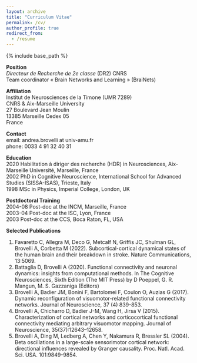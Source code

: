```yaml
---
layout: archive
title: "Curriculum Vitae"
permalink: /cv/
author_profile: true
redirect_from:
  - /resume
---
```


{% include base_path %}

**Position** \
_Directeur de Recherche de 2e classe_ (DR2) CNRS \
Team coordinator « Brain Networks and Learning » (BraiNets) 

**Affiliation** \
Institut de Neurosciences de la Timone (UMR 7289) \
CNRS & Aix-Marseille University \
27 Boulevard Jean Moulin \
13385 Marseille Cedex 05 \
France

**Contact** \
email: andrea.brovelli at univ-amu.fr \
phone: 0033 4 91 32 40 31

**Education** \
2020	Habilitation à diriger des recherche (HDR) in Neurosciences, Aix-Marseille Université, Marseille, France \
2002	PhD in Cognitive Neuroscience, International School for Advanced Studies (SISSA-ISAS), Trieste, Italy \
1998 	MSc in Physics, Imperial College, London, UK

**Postdoctoral Training** \
2004-08 Post-doc at the INCM, Marseille, France \
2003-04 Post-doc at the ISC, Lyon, France \
2003 Post-doc at the CCS, Boca Raton, FL, USA

**Selected Publications**
1. Favaretto C, Allegra M, Deco G, Metcalf N, Griffis JC, Shulman GL, Brovelli A, Corbetta M (2022). Subcortical-cortical dynamical states of the human brain and their breakdown in stroke. Nature Communications, 13:5069.
2. Battaglia D, Brovelli A (2020). Functional connectivity and neuronal dynamics: insights from computational methods. In The Cognitive Neurosciences, Sixth Edition (The MIT Press) by D Poeppel, G. R. Mangun, M. S. Gazzaniga (Editors)
3. Brovelli A, Badier JM, Bonini F, Bartolomei F, Coulon O, Auzias G (2017). Dynamic reconfiguration of visuomotor-related functional connectivity networks. Journal of Neuroscience, 37 (4) 839-853. 
4. Brovelli A, Chicharro D, Badier J-M, Wang H, Jirsa V (2015). Characterization of cortical networks and corticocortical functional connectivity mediating arbitrary visuomotor mapping. Journal of Neuroscience, 35(37):12643–12658.
5. Brovelli A, Ding M, Ledberg A, Chen Y, Nakamura R, Bressler SL (2004). Beta oscillations in a large-scale sensorimotor cortical network: directional influences revealed by Granger causality. Proc. Natl. Acad. Sci. USA. 101:9849-9854.



